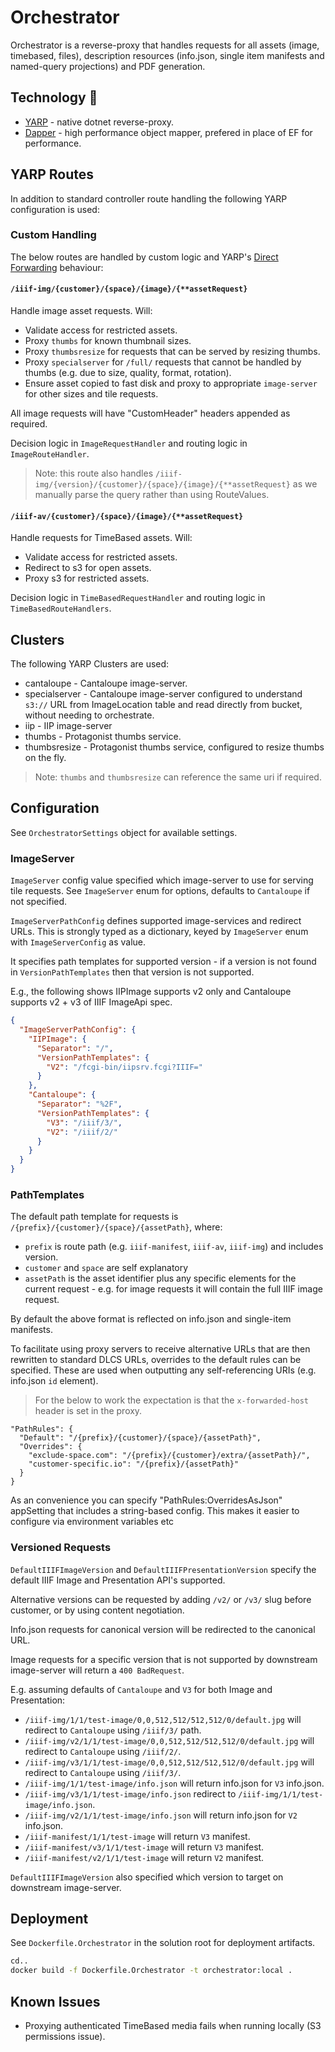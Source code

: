 ﻿# Orchestrator

Orchestrator is a reverse-proxy that handles requests for all assets (image, timebased, files), description resources (info.json, single item manifests and named-query projections) and PDF generation.

## Technology :robot:

* [YARP](https://microsoft.github.io/reverse-proxy/) - native dotnet reverse-proxy.
* [Dapper](https://github.com/DapperLib/Dapper) - high performance object mapper, prefered in place of EF for performance.

## YARP Routes

In addition to standard controller route handling the following YARP configuration is used:

### Custom Handling

The below routes are handled by custom logic and YARP's [Direct Forwarding](https://microsoft.github.io/reverse-proxy/articles/direct-forwarding.html) behaviour:

#### `/iiif-img/{customer}/{space}/{image}/{**assetRequest}`

Handle image asset requests. Will:

* Validate access for restricted assets.
* Proxy `thumbs` for known thumbnail sizes.
* Proxy `thumbsresize` for requests that can be served by resizing thumbs.
* Proxy `specialserver` for `/full/` requests that cannot be handled by thumbs (e.g. due to size, quality, format, rotation).
* Ensure asset copied to fast disk and proxy to appropriate `image-server` for other sizes and tile requests. 

All image requests will have "CustomHeader" headers appended as required.

Decision logic in `ImageRequestHandler` and routing logic in `ImageRouteHandler`. 

> Note: this route also handles `/iiif-img/{version}/{customer}/{space}/{image}/{**assetRequest}` as we manually parse the query rather than using RouteValues.

#### `/iiif-av/{customer}/{space}/{image}/{**assetRequest}`

Handle requests for TimeBased assets. Will:

* Validate access for restricted assets.
* Redirect to s3 for open assets.
* Proxy s3 for restricted assets.

Decision logic in `TimeBasedRequestHandler` and routing logic in `TimeBasedRouteHandlers`.

## Clusters

The following YARP Clusters are used:

* cantaloupe - Cantaloupe image-server.
* specialserver - Cantaloupe image-server configured to understand `s3://` URL from ImageLocation table and read directly from bucket, without needing to orchestrate.
* iip - IIP image-server
* thumbs - Protagonist thumbs service.
* thumbsresize - Protagonist thumbs service, configured to resize thumbs on the fly.

> Note: `thumbs` and `thumbsresize` can reference the same uri if required.

## Configuration

See `OrchestratorSettings` object for available settings.

### ImageServer

`ImageServer` config value specified which image-server to use for serving tile requests. See `ImageServer` enum for options, defaults to `Cantaloupe` if not specified.

`ImageServerPathConfig` defines supported image-services and redirect URLs. This is strongly typed as a dictionary, keyed by `ImageServer` enum with `ImageServerConfig` as value. 

It specifies path templates for supported version - if a version is not found in `VersionPathTemplates` then that version is not supported. 

E.g., the following shows IIPImage supports v2 only and Cantaloupe supports v2 + v3 of IIIF ImageApi spec.

```json
{
  "ImageServerPathConfig": {
    "IIPImage": {
      "Separator": "/",
      "VersionPathTemplates": {
        "V2": "/fcgi-bin/iipsrv.fcgi?IIIF="
      }
    },
    "Cantaloupe": {
      "Separator": "%2F",
      "VersionPathTemplates": {
        "V3": "/iiif/3/",
        "V2": "/iiif/2/"
      }
    }
  }
}
```

### PathTemplates

The default path template for requests is `/{prefix}/{customer}/{space}/{assetPath}`, where:

* `prefix` is route path (e.g. `iiif-manifest`, `iiif-av`, `iiif-img`) and includes version.
* `customer` and `space` are self explanatory
* `assetPath` is the asset identifier plus any specific elements for the current request - e.g. for image requests it will contain the full IIIF image request.

By default the above format is reflected on info.json and single-item manifests.

To facilitate using proxy servers to receive alternative URLs that are then rewritten to standard DLCS URLs, overrides to the default rules can be specified. These are used when outputting any self-referencing URIs (e.g. info.json `id` element).

> For the below to work the expectation is that the `x-forwarded-host` header is set in the proxy.

```
"PathRules": {
  "Default": "/{prefix}/{customer}/{space}/{assetPath}",
  "Overrides": {
    "exclude-space.com": "/{prefix}/{customer}/extra/{assetPath}/",
    "customer-specific.io": "/{prefix}/{assetPath}"
  }
}
```

As an convenience you can specify "PathRules:OverridesAsJson" appSetting that includes a string-based config. This makes it easier to configure via environment variables etc

### Versioned Requests

`DefaultIIIFImageVersion` and `DefaultIIIFPresentationVersion` specify the default IIIF Image and Presentation API's supported.

Alternative versions can be requested by adding `/v2/` or `/v3/` slug before customer, or by using content negotiation.

Info.json requests for canonical version will be redirected to the canonical URL.

Image requests for a specific version that is not supported by downstream image-server will return a `400 BadRequest`.

E.g. assuming defaults of `Cantaloupe` and `V3` for both Image and Presentation:

* `/iiif-img/1/1/test-image/0,0,512,512/512,512/0/default.jpg` will redirect to `Cantaloupe` using `/iiif/3/` path.
* `/iiif-img/v2/1/1/test-image/0,0,512,512/512,512/0/default.jpg` will redirect to `Cantaloupe` using `/iiif/2/`.
* `/iiif-img/v3/1/1/test-image/0,0,512,512/512,512/0/default.jpg` will redirect to `Cantaloupe` using `/iiif/3/`.
* `/iiif-img/1/1/test-image/info.json` will return info.json for `V3` info.json.
* `/iiif-img/v3/1/1/test-image/info.json` redirect to `/iiif-img/1/1/test-image/info.json`.
* `/iiif-img/v2/1/1/test-image/info.json` will return info.json for `V2` info.json.
* `/iiif-manifest/1/1/test-image` will return `V3` manifest.
* `/iiif-manifest/v3/1/1/test-image` will return `V3` manifest.
* `/iiif-manifest/v2/1/1/test-image` will return `V2` manifest.

`DefaultIIIFImageVersion` also specified which version to target on downstream image-server.

## Deployment

See `Dockerfile.Orchestrator` in the solution root for deployment artifacts.

```bash
cd..
docker build -f Dockerfile.Orchestrator -t orchestrator:local .
```

## Known Issues

* Proxying authenticated TimeBased media fails when running locally (S3 permissions issue).